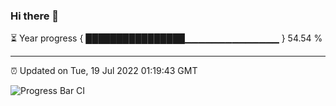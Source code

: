 ### Hi there 👋

⏳ Year progress { ████████████████▁▁▁▁▁▁▁▁▁▁▁▁▁▁ } 54.54 %

---

⏰ Updated on Tue, 19 Jul 2022 01:19:43 GMT

![Progress Bar CI](https://github.com/liununu/liununu/workflows/Progress%20Bar%20CI/badge.svg)
